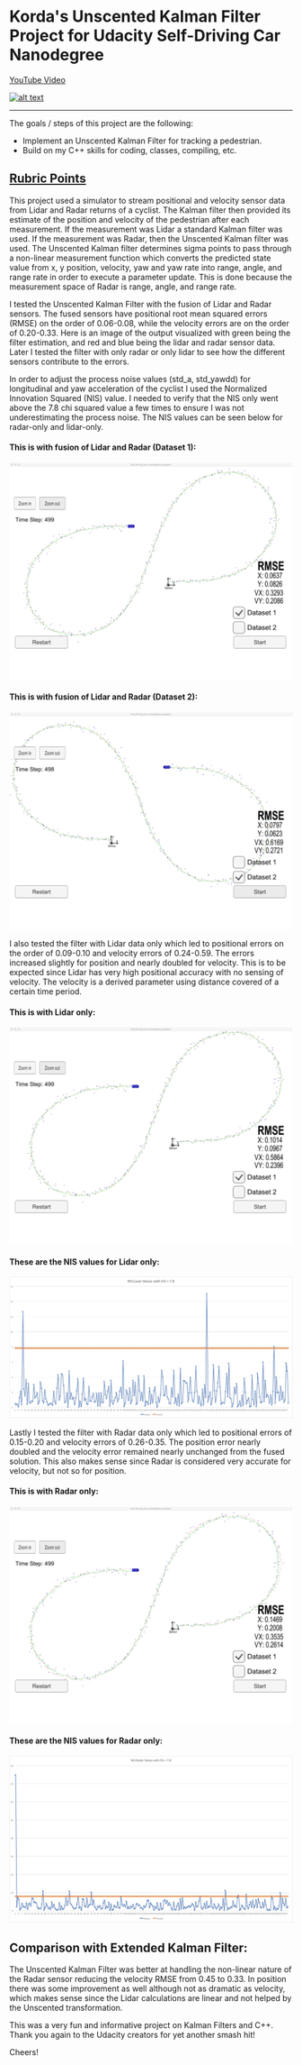 # Korda's Unscented Kalman Filter Project for Udacity Self-Driving Car Nanodegree

[YouTube Video](https://youtu.be/t_4gRkuGDSo)

[![alt text](https://img.youtube.com/vi/t_4gRkuGDSo/0.jpg)](https://youtu.be/t_4gRkuGDSo)



---

The goals / steps of this project are the following:

* Implement an Unscented Kalman Filter for tracking a pedestrian.
* Build on my C++ skills for coding, classes, compiling, etc.


## [Rubric Points](https://review.udacity.com/#!/rubrics/783/view) 

This project used a simulator to stream positional and velocity sensor data from Lidar and Radar returns of a cyclist. The Kalman filter then provided its estimate of the position and velocity of the pedestrian after each measurement. If the measurement was Lidar a standard Kalman filter was used. If the measurement was Radar, then the Unscented Kalman filter was used. The Unscented Kalman filter determines sigma points to pass through a non-linear measurement function which converts the predicted state value from x, y position, velocity, yaw and yaw rate into range, angle, and range rate in order to execute a parameter update. This is done because the measurement space of Radar is range, angle, and range rate.

I tested the Unscented Kalman Filter with the fusion of Lidar and Radar sensors. The fused sensors have positional root mean squared errors (RMSE) on the order of 0.06-0.08, while the velocity errors are on the order of 0.20-0.33. Here is an image of the output visualized with green being the filter estimation, and red and blue being the lidar and radar sensor data. Later I tested the filter with only radar or only lidar to see how the different sensors contribute to the errors.

In order to adjust the process noise values (std_a, std_yawdd) for longitudinal and yaw acceleration of the cyclist I used the Normalized Innovation Squared (NIS) value. I needed to verify that the NIS only went above the 7.8 chi squared value a few times to ensure I was not underestimating the process noise. The NIS values can be seen below for radar-only and lidar-only.

#### This is with fusion of Lidar and Radar (Dataset 1):
![alt text][1]

  [1]: ./images/PassingRMSE.jpeg


#### This is with fusion of Lidar and Radar (Dataset 2):
![alt text][11]

  [11]: ./images/Dataset2Fusion.jpeg 



I also tested the filter with Lidar data only which led to positional errors on the order of 0.09-0.10 and velocity errors of 0.24-0.59. The errors increased slightly for position and nearly doubled for velocity. This is to be expected since Lidar has very high positional accuracy with no sensing of velocity. The velocity is a derived parameter using distance covered of a certain time period. 

#### This is with Lidar only:
![alt text][2]

  [2]: ./images/LaserOnly.jpeg 


#### These are the NIS values for Lidar only:
![alt text][12]

  [12]: ./images/NIS_Laser_Chart.jpg



Lastly I tested the filter with Radar data only which led to positional errors of 0.15-0.20 and velocity errors of 0.26-0.35. The position error nearly doubled and the velocity error remained nearly unchanged from the fused solution. This also makes sense since Radar is considered very accurate for velocity, but not so for position. 

#### This is with Radar only:
![alt text][3]

  [3]: ./images/RadarOnly.jpeg 


#### These are the NIS values for Radar only:
![alt text][13]

  [13]: ./images/NIS_Radar_Chart.jpg



## Comparison with Extended Kalman Filter:

The Unscented Kalman Filter was better at handling the non-linear nature of the Radar sensor reducing the velocity RMSE from 0.45 to 0.33. In position there was some improvement as well although not as dramatic as velocity, which makes sense since the Lidar calculations are linear and not helped by the Unscented transformation. 

This was a very fun and informative project on Kalman Filters and C++. Thank you again to the Udacity creators for yet another smash hit!

Cheers!
  
